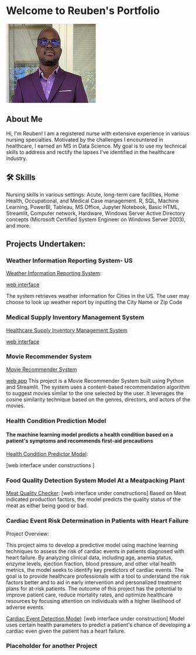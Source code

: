 # Welcome to Reuben's Portfolio


![recent photo](https://github.com/wuahmartor/portfolio/blob/main/reuben_photo.png?raw=true)
## About Me
Hi, I'm Reuben! I am a registered nurse with extensive experience in various nursing specialties. Motivated by the challenges I encountered in healthcare, I earned an MS in Data Science. My goal is to use my technical skills to address and rectify the lapses I've identified in the healthcare industry.

## 🛠 Skills
Nursing skills in various settings: Acute, long-term care facilities, Home Health, Occupational, and Medical Case management. R, SQL, Machine Learning, PowerBI, Tableau, MS Office, Jupyter Notebook, Basic HTML, Streamlit, Computer network, Hardware, Windows Server Active Directory concepts (Microsoft Certified System Engineer on Windows Server 2003), and more.

## Projects Undertaken:


### Weather Information Reporting System- US 
[Weather Information Reporting System](https://github.com/wuahmartor/portfolio/blob/main/weatherReportSystem/weatherReportSystem.py):

[web interface](https://portfolio-6l7ghqepmbfouzzsqmpjfj.streamlit.app/)


The system retrieves weather information for Cities in the US. The user may choose to look up weather report by inputting the City Name or Zip Code



### Medical Supply Inventory Management System
   [Healthcare Supply Inventory Management System](https://github.com/wuahmartor/portfolio/blob/main/inventoryManagement/main_page.py)
   
   [web interface](https://portfolio-nohukkscvph5ayjyt9vwdl.streamlit.app)


### Movie Recommender System
[Movie Recommender System](https://github.com/wuahmartor/portfolio/blob/main/movieRecommender/movieRecommender.py)

[web app](https://portfolio-mxj3qbebyakqgkfu8datxk.streamlit.app)
This project is a Movie Recommender System built using Python and Streamlit. The system uses a content-based recommendation algorithm to suggest movies similar to the one selected by the user. It leverages the cosine similarity technique based on the genres, directors, and actors of the movies.



### Health Condition Prediction Model 
#### The machine learning model predicts a health condition based on a patient's symptoms and recommends first-aid precautions
[Health Condition Predictor Model](https://github.com/wuahmartor/portfolio/blob/main/diseasePredictionSystem/disease_prediction.ipynb): 

[web interface under constructions ]

### Food Quality Detection System Model At a Meatpacking Plant
[Meat Quality Checker](
https://github.com/wuahmartor/portfolio/blob/main/foodQualityDetectionSystem/foodQualityDectection.ipynb): 
[web interface under constructions]
Based on Meat indicated production factors, the model predicts the quality status of the meat as either being good or bad. 


### Cardiac Event Risk Determination in Patients with Heart Failure 
Project Overview:

This project aims to develop a predictive model using machine learning techniques to assess the risk of cardiac events in patients diagnosed with heart failure. By analyzing clinical data, including age, anemia status, enzyme levels, ejection fraction, blood pressure, and other vital health metrics, the model seeks to identify key predictors of cardiac events. The goal is to provide healthcare professionals with a tool to understand the risk factors better and to aid in early intervention and personalized treatment plans for at-risk patients. The outcome of this project has the potential to improve patient care, reduce mortality rates, and optimize healthcare resources by focusing attention on individuals with a higher likelihood of adverse events.

[Cardiac Event Detection Model](https://github.com/wuahmartor/portfolio/blob/main/heartFailurePredictionModel/heartFailurePrediction.ipynb): 
[web interface under construction]
Model uses certain health parameters to predict a patient's chance of developing a cardiac even given the patient has a heart failure. 

### Placeholder for another Project

